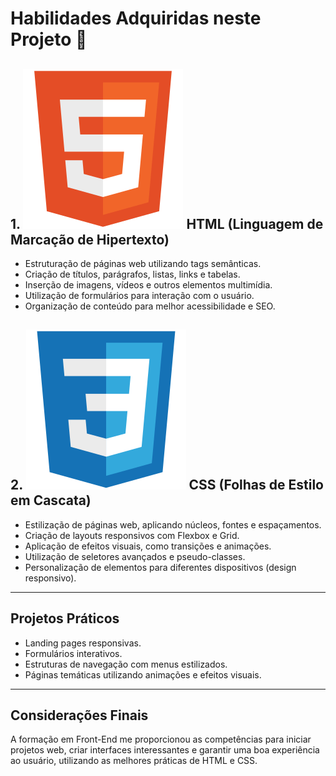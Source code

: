 # Habilidades Adquiridas neste Projeto 🚀

## 1. ![HTML5 Logo](https://raw.githubusercontent.com/devicons/devicon/master/icons/html5/html5-original.svg) HTML (Linguagem de Marcação de Hipertexto)

- Estruturação de páginas web utilizando tags semânticas.
- Criação de títulos, parágrafos, listas, links e tabelas.
- Inserção de imagens, vídeos e outros elementos multimídia.
- Utilização de formulários para interação com o usuário.
- Organização de conteúdo para melhor acessibilidade e SEO.

## 2. ![CSS3 Logo](https://raw.githubusercontent.com/devicons/devicon/master/icons/css3/css3-original.svg) CSS (Folhas de Estilo em Cascata)

- Estilização de páginas web, aplicando núcleos, fontes e espaçamentos.
- Criação de layouts responsivos com Flexbox e Grid.
- Aplicação de efeitos visuais, como transições e animações.
- Utilização de seletores avançados e pseudo-classes.
- Personalização de elementos para diferentes dispositivos (design responsivo).

---

## Projetos Práticos

- Landing pages responsivas.
- Formulários interativos.
- Estruturas de navegação com menus estilizados.
- Páginas temáticas utilizando animações e efeitos visuais.

---

## Considerações Finais

A formação em Front-End me proporcionou as competências para iniciar projetos web, criar interfaces interessantes e garantir uma boa experiência ao usuário, utilizando as melhores práticas de HTML e CSS.
